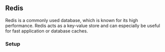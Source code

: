 ## Redis
Redis is a commonly used database, which is known for its high performance. Redis acts as a key-value store and can especially be useful for fast application or database caches.

### Setup
